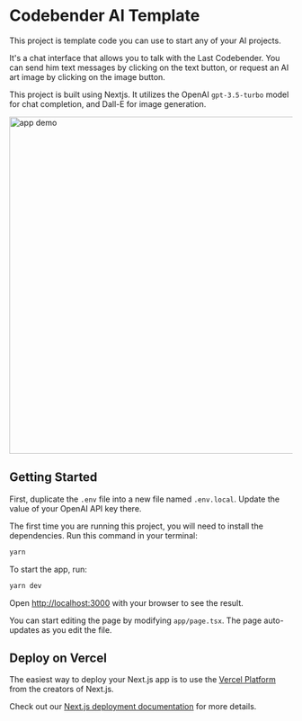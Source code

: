 # Codebender AI Template

This project is template code you can use to start any of your AI projects.

It's a chat interface that allows you to talk with the Last Codebender. You can send him text messages by clicking on the text button, or request an AI art image by clicking on the image button.

This project is built using Nextjs. It utilizes the OpenAI `gpt-3.5-turbo` model for chat completion, and Dall-E for image generation.

<img src="app-demo.gif" alt="app demo" width=600>

## Getting Started

First, duplicate the `.env` file into a new file named `.env.local`. Update the value of your OpenAI API key there.

The first time you are running this project, you will need to install the dependencies. Run this command in your terminal:

```bash
yarn
```

To start the app, run:

```bash
yarn dev
```

Open [http://localhost:3000](http://localhost:3000) with your browser to see the result.

You can start editing the page by modifying `app/page.tsx`. The page auto-updates as you edit the file.

## Deploy on Vercel

The easiest way to deploy your Next.js app is to use the [Vercel Platform](https://vercel.com/new?utm_medium=default-template&filter=next.js&utm_source=create-next-app&utm_campaign=create-next-app-readme) from the creators of Next.js.

Check out our [Next.js deployment documentation](https://nextjs.org/docs/deployment) for more details.
